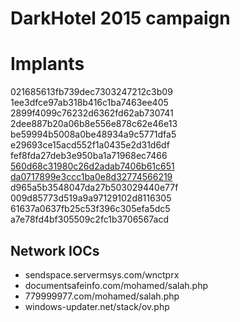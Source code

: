 # DarkHotel 2015 campaign

# Implants
021685613fb739dec7303247212c3b09  
1ee3dfce97ab318b416c1ba7463ee405  
2899f4099c76232d6362fd62ab730741  
2dee887b20a06b8e556e878c62e46e13  
be59994b5008a0be48934a9c5771dfa5  
e29693ce15acd552f1a0435e2d31d6df  
fef8fda27deb3e950ba1a71968ec7466  
[560d68c31980c26d2adab7406b61c651](https://www.virustotal.com/#/file/074f400a524f101759a6614a628009a0e6d383a85d49860b89ff04ed4de3b626/detection)  
[da0717899e3ccc1ba0e8d32774566219](https://www.virustotal.com/#/file/4ce63dd6e0aff652ab940a82f1eb7a12cd4f991af8fca8758bcfd2cc66051d9f/detection)  
d965a5b3548047da27b503029440e77f  
009d85773d519a9a97129102d8116305  
61637a0637fb25c53f396c305efa5dc5  
a7e78fd4bf305509c2fc1b3706567acd  

## Network IOCs
* sendspace.servermsys.com/wnctprx  
* documentsafeinfo.com/mohamed/salah.php 
* 779999977.com/mohamed/salah.php 
* windows-updater.net/stack/ov.php 
